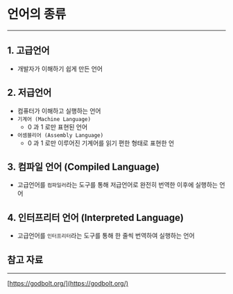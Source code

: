 # 언어의 종류

---

## 1. 고급언어

- 개발자가 이해하기 쉽게 만든 언어

## 2. 저급언어

- 컴퓨터가 이해하고 실행하는 언어
- `기계어 (Machine Language)`
    - 0 과 1 로만 표현된 언어
- `어셈블리어 (Assembly Language)`
    - 0 과 1 로만 이루어진 기계어를 읽기 편한 형태로 표현한 언

## 3. 컴파일 언어 (Compiled Language)

- 고급언어를 `컴파일러`라는 도구를 통해 저급언어로 완전히 번역한 이후에 실행하는 언어

## 4. 인터프리터 언어 (Interpreted Language)

- 고급언어를 `인터프리터`라는 도구를 통해 한 줄씩 번역하여 실행하는 언어

## 참고 자료

---

[https://godbolt.org/](https://godbolt.org/)